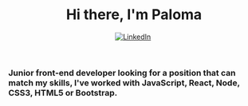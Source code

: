 <h1 align="center">Hi there, I'm Paloma</h1>

<p align="center">
<a href="https://www.linkedin.com/in/paloma-borro-santos"><img src="https://img.shields.io/badge/linkedin-%230077B5.svg?&style=for-the-badge&logo=linkedin&logoColor=white" alt="LinkedIn" /></a>&nbsp;
</p>
<br />

<h3>Junior front-end developer looking for a position that can match my skills, I've worked with JavaScript, React, Node, CSS3, HTML5 or Bootstrap.</h3>
